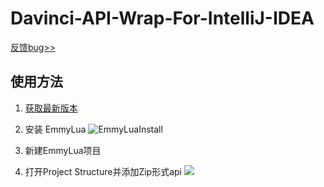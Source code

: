 # Davinci-API-Wrap-For-IntelliJ-IDEA

[反馈bug>>](https://github.com/lilith-avatar/Davinci-API-Wrap-For-IntelliJ-IDEA/issues/new)

## 使用方法

1. [获取最新版本](https://github.com/lilith-avatar/Davinci-API-Wrap-For-IntelliJ-IDEA/releases)


2. 安装 EmmyLua
![EmmyLuaInstall](https://github.com/lilith-avatar-yenyuan/doc-image/blob/master/emmyluaInstall.PNG?raw=true)


3. 新建EmmyLua项目

4. 打开Project Structure并添加Zip形式api
![](https://github.com/lilith-avatar-yenyuan/doc-image/blob/master/ProjectLibraries.PNG?raw=true)


